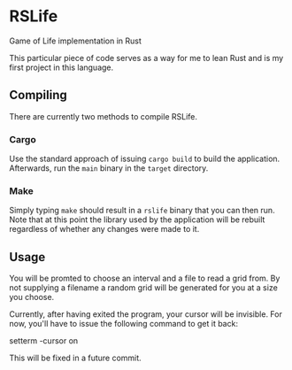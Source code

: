 # RSLife
Game of Life implementation in Rust

This particular piece of code serves as a way for me to lean Rust and is my
first project in this language.

## Compiling
There are currently two methods to compile RSLife.

### Cargo
Use the standard approach of issuing `cargo build` to build the application.
Afterwards, run the `main` binary in the `target` directory.

### Make
Simply typing `make` should result in a `rslife` binary that you can then run.
Note that at this point the library used by the application will be rebuilt
regardless of whether any changes were made to it.

## Usage
You will be promted to choose an interval and a file to read a grid from. By
not supplying a filename a random grid will be generated for you at a size you
choose.

Currently, after having exited the program, your cursor will be invisible.
For now, you'll have to issue the following command to get it back:

   setterm -cursor on

This will be fixed in a future commit.
